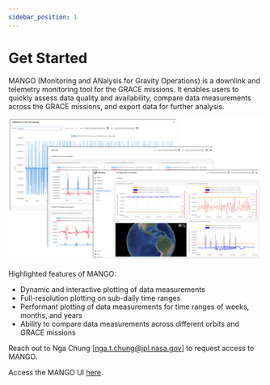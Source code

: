 ```yaml
---
sidebar_position: 1
---
```


# Get Started

MANGO (Monitoring and ANalysis for Gravity Operations) is a downlink and telemetry monitoring tool for the GRACE missions. It enables users to quickly assess data quality and availability, compare data measurements across the GRACE missions, and export data for further analysis.


![image info](../static/img/mango/sample_pages.png)

Highlighted features of MANGO:
- Dynamic and interactive plotting of data measurements
- Full-resolution plotting on sub-daily time ranges
- Performant plotting of data measurements for time ranges of weeks, months, and years
- Ability to compare data measurements across different orbits and GRACE missions

Reach out to Nga Chung [nga.t.chung@jpl.nasa.gov] to request access to MANGO.

Access the MANGO UI [here](https://mass-change-viz.jpl.nasa.gov/mango/).
